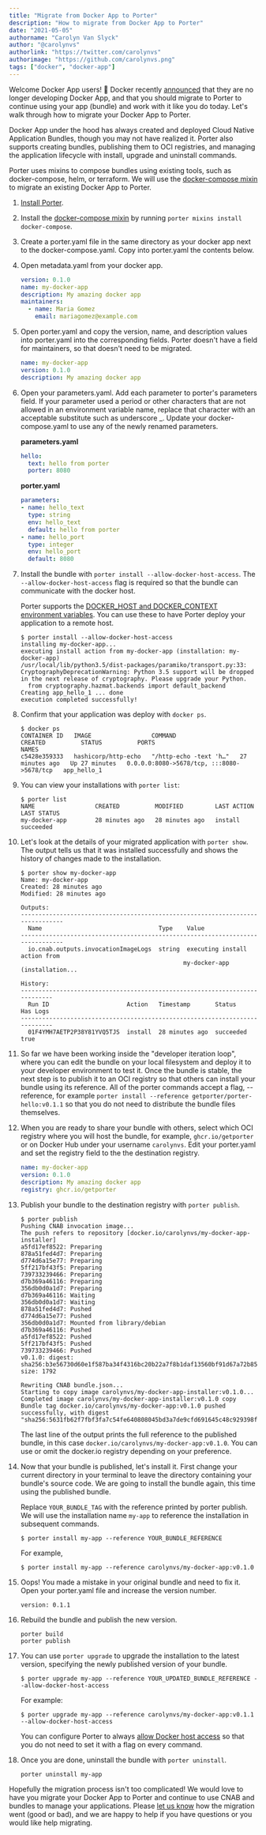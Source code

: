 ```yaml
---
title: "Migrate from Docker App to Porter"
description: "How to migrate from Docker App to Porter"
date: "2021-05-05"
authorname: "Carolyn Van Slyck"
author: "@carolynvs"
authorlink: "https://twitter.com/carolynvs"
authorimage: "https://github.com/carolynvs.png"
tags: ["docker", "docker-app"]
---
```


Welcome Docker App users! 🎉
Docker recently [announced] that they are no longer developing Docker App, and that you should migrate to Porter to continue using your app (bundle) and work with it like you do today.
Let's walk through how to migrate your Docker App to Porter.

<!--more-->

Docker App under the hood has always created and deployed Cloud Native Application Bundles, though you may not have realized it.
Porter also supports creating bundles, publishing them to OCI registries, and managing the application lifecycle with install, upgrade and uninstall commands.

Porter uses mixins to compose bundles using existing tools, such as docker-compose, helm, or terraform.
We will use the [docker-compose mixin] to migrate an existing Docker App to Porter.

1. [Install Porter].

1. Install the [docker-compose mixin] by running `porter mixins install docker-compose`.

1. Create a porter.yaml file in the same directory as your docker app next to the docker-compose.yaml.
    Copy into porter.yaml the contents below.

    <script src="https://gist-it.appspot.com/https://github.com/getporter/porter/blob/main/examples/dockerapp/porter.yaml"></script>

1. Open metadata.yaml from your docker app.

    ```yaml
    version: 0.1.0
    name: my-docker-app
    description: My amazing docker app
    maintainers:
      - name: Maria Gomez
        email: mariagomez@example.com
    ```

1. Open porter.yaml and copy the version, name, and description values into porter.yaml into the corresponding fields.
    Porter doesn't have a field for maintainers, so that doesn't need to be migrated.

    ```yaml
    name: my-docker-app
    version: 0.1.0
    description: My amazing docker app
    ```

1. Open your parameters.yaml. Add each parameter to porter's parameters field.
    If your parameter used a period or other characters that are not allowed in an environment variable name, replace that character with an acceptable substitute such as underscore _.
    Update your docker-compose.yaml to use any of the newly renamed parameters.

    **parameters.yaml**
    ```yaml
    hello:
      text: hello from porter
      porter: 8080
    ```

    **porter.yaml**
    ```yaml
    parameters:
    - name: hello_text
      type: string
      env: hello_text
      default: hello from porter
    - name: hello_port
      type: integer
      env: hello_port
      default: 8080
    ```

1. Install the bundle with `porter install --allow-docker-host-access`.
   The `--allow-docker-host-access` flag is required so that the bundle can communicate with the docker host.
  
    Porter supports the [DOCKER_HOST and DOCKER_CONTEXT environment variables](https://www.docker.com/blog/how-to-deploy-on-remote-docker-hosts-with-docker-compose/).
    You can use these to have Porter deploy your application to a remote host.

    ```console
    $ porter install --allow-docker-host-access
    installing my-docker-app...
    executing install action from my-docker-app (installation: my-docker-app)
    /usr/local/lib/python3.5/dist-packages/paramiko/transport.py:33: CryptographyDeprecationWarning: Python 3.5 support will be dropped in the next release of cryptography. Please upgrade your Python.
      from cryptography.hazmat.backends import default_backend
    Creating app_hello_1 ... done
    execution completed successfully!
    ```

1. Confirm that your application was deploy with `docker ps`.

    ```console
    $ docker ps
    CONTAINER ID   IMAGE                 COMMAND                  CREATED          STATUS          PORTS                                       NAMES
    c5428e359333   hashicorp/http-echo   "/http-echo -text 'h…"   27 minutes ago   Up 27 minutes   0.0.0.0:8080->5678/tcp, :::8080->5678/tcp   app_hello_1
    ```

1. You can view your installations with `porter list`:
  
    ```console
    $ porter list
    NAME                 CREATED          MODIFIED         LAST ACTION   LAST STATUS
    my-docker-app        28 minutes ago   28 minutes ago   install       succeeded
    ```

1. Let's look at the details of your migrated application with `porter show`.
    The output tells us that it was installed successfully and shows the history of changes made to the installation.

    ```console
    $ porter show my-docker-app
    Name: my-docker-app
    Created: 28 minutes ago
    Modified: 28 minutes ago

    Outputs:
    -------------------------------------------------------------------------------
      Name                                 Type    Value
    -------------------------------------------------------------------------------
      io.cnab.outputs.invocationImageLogs  string  executing install action from
                                                  my-docker-app (installation...

    History:
    ----------------------------------------------------------------------------
      Run ID                      Action   Timestamp       Status     Has Logs
    ----------------------------------------------------------------------------
      01F4YMH7AETP2P38Y81YVQ5TJS  install  28 minutes ago  succeeded  true
    ```

1. So far we have been working inside the "developer iteration loop", where you can edit the bundle on your local filesystem and deploy it to your developer environment to test it.
    Once the bundle is stable, the next step is to publish it to an OCI registry so that others can install your bundle using its reference.
    All of the porter commands accept a flag, --reference, for example `porter install --reference getporter/porter-hello:v0.1.1` so that you do not need to distribute the bundle files themselves.

1. When you are ready to share your bundle with others, select which OCI registry where you will host the bundle, for example, `ghcr.io/getporter` or on Docker Hub under your username `carolynvs`.
    Edit your porter.yaml and set the registry field to the the destination registry.
  
    ```yaml
    name: my-docker-app
    version: 0.1.0
    description: My amazing docker app
    registry: ghcr.io/getporter
    ```
  
1. Publish your bundle to the destination registry with `porter publish`.

    ```console
    $ porter publish
    Pushing CNAB invocation image...
    The push refers to repository [docker.io/carolynvs/my-docker-app-installer]
    a5fd17ef8522: Preparing
    878a51fed4d7: Preparing
    d774d6a15e77: Preparing
    5ff217bf43f5: Preparing
    739733239466: Preparing
    d7b369a46116: Preparing
    356db0d0a1d7: Preparing
    d7b369a46116: Waiting
    356db0d0a1d7: Waiting
    878a51fed4d7: Pushed
    d774d6a15e77: Pushed
    356db0d0a1d7: Mounted from library/debian
    d7b369a46116: Pushed
    a5fd17ef8522: Pushed
    5ff217bf43f5: Pushed
    739733239466: Pushed
    v0.1.0: digest: sha256:b3e56730d60e1f587ba34f4316bc20b22a7f8b1daf13560bf91d67a72b858243 size: 1792

    Rewriting CNAB bundle.json...
    Starting to copy image carolynvs/my-docker-app-installer:v0.1.0...
    Completed image carolynvs/my-docker-app-installer:v0.1.0 copy
    Bundle tag docker.io/carolynvs/my-docker-app:v0.1.0 pushed successfully, with digest "sha256:5631fb62f7fbf3fa7c54fe640808045bd3a7de9cfd691645c48c929398f31e92"
    ```

    The last line of the output prints the full reference to the published bundle, in this case `docker.io/carolynvs/my-docker-app:v0.1.0`.
    You can use or omit the docker.io registry depending on your preference.

1. Now that your bundle is published, let's install it.
    First change your current directory in your terminal to leave the directory containing your bundle's source code.
    We are going to install the bundle again, this time using the published bundle.

    Replace `YOUR_BUNDLE_TAG` with the reference printed by porter publish.
    We will use the installation name `my-app` to reference the installation in subsequent commands.

    ```
    $ porter install my-app --reference YOUR_BUNDLE_REFERENCE
    ```

    For example,
    ```console
    $ porter install my-app --reference carolynvs/my-docker-app:v0.1.0
    ```

1. Oops! You made a mistake in your original bundle and need to fix it.
    Open your porter.yaml file and increase the version number.

    ```
    version: 0.1.1
    ```

1. Rebuild the bundle and publish the new version.

    ```
    porter build
    porter publish
    ```

1. You can use `porter upgrade` to upgrade the installation to the latest version, specifying the newly published version of your bundle.

    ```
    $ porter upgrade my-app --reference YOUR_UPDATED_BUNDLE_REFERENCE --allow-docker-host-access
    ```

    For example:
    ```console
    $ porter upgrade my-app --reference carolynvs/my-docker-app:v0.1.1 --allow-docker-host-access
    ```

    You can configure Porter to always [allow Docker host access] so that you do not need to set it with a flag on every command.

1. Once you are done, uninstall the bundle with `porter uninstall`.
  
    ```
    porter uninstall my-app
    ```

Hopefully the migration process isn't too complicated!
We would love to have you migrate your Docker App to Porter and continue to use CNAB and bundles to manage your applications.
Please [let us know][contact] how the migration went (good or bad), and we are happy to help if you have questions or you would like help migrating.

[announced]: https://github.com/docker/roadmap/issues/209
[Install Porter]: https://porter.sh/install/
[docker-compose mixin]: https://porter.sh/mixins/docker-compose/
[allow Docker host access]: https://porter.sh/configuration/#allow-docker-host-access
[contact]: https://porter.sh/community/